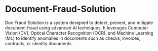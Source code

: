 # Document-Fraud-Solution
Doc Fraud Solution is a system designed to detect, prevent, and mitigate document fraud using advanced AI techniques. It leverages Computer Vision (CV), Optical Character Recognition (OCR), and Machine Learning (ML) to identify anomalies in documents such as checks, invoices, contracts, or identity documents.
